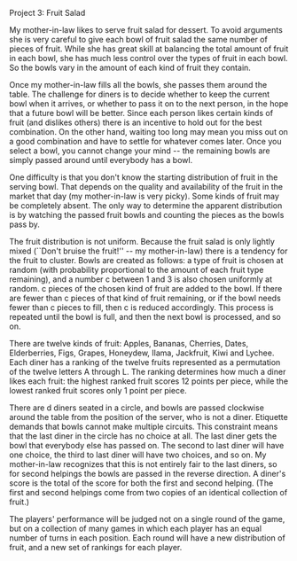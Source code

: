 Project 3: Fruit Salad

My mother-in-law likes to serve fruit salad for dessert. To avoid arguments she is very careful to give each bowl of fruit salad the same number of pieces of fruit. While she has great skill at balancing the total amount of fruit in each bowl, she has much less control over the types of fruit in each bowl. So the bowls vary in the amount of each kind of fruit they contain.

Once my mother-in-law fills all the bowls, she passes them around the table. The challenge for diners is to decide whether to keep the current bowl when it arrives, or whether to pass it on to the next person, in the hope that a future bowl will be better. Since each person likes certain kinds of fruit (and dislikes others) there is an incentive to hold out for the best combination. On the other hand, waiting too long may mean you miss out on a good combination and have to settle for whatever comes later. Once you select a bowl, you cannot change your mind -- the remaining bowls are simply passed around until everybody has a bowl.

One difficulty is that you don't know the starting distribution of fruit in the serving bowl. That depends on the quality and availability of the fruit in the market that day (my mother-in-law is very picky). Some kinds of fruit may be completely absent. The only way to determine the apparent distribution is by watching the passed fruit bowls and counting the pieces as the bowls pass by.

The fruit distribution is not uniform. Because the fruit salad is only lightly mixed (``Don't bruise the fruit!'' -- my mother-in-law) there is a tendency for the fruit to cluster. Bowls are created as follows: a type of fruit is chosen at random (with probability proportional to the amount of each fruit type remaining), and a number c between 1 and 3 is also chosen uniformly at random. c pieces of the chosen kind of fruit are added to the bowl. If there are fewer than c pieces of that kind of fruit remaining, or if the bowl needs fewer than c pieces to fill, then c is reduced accordingly. This process is repeated until the bowl is full, and then the next bowl is processed, and so on.

There are twelve kinds of fruit: Apples, Bananas, Cherries, Dates, Elderberries, Figs, Grapes, Honeydew, Ilama, Jackfruit, Kiwi and Lychee. Each diner has a ranking of the twelve fruits represented as a permutation of the twelve letters A through L. The ranking determines how much a diner likes each fruit: the highest ranked fruit scores 12 points per piece, while the lowest ranked fruit scores only 1 point per piece.

There are d diners seated in a circle, and bowls are passed clockwise around the table from the position of the server, who is not a diner. Etiquette demands that bowls cannot make multiple circuits. This constraint means that the last diner in the circle has no choice at all. The last diner gets the bowl that everybody else has passed on. The second to last diner will have one choice, the third to last diner will have two choices, and so on. My mother-in-law recognizes that this is not entirely fair to the last diners, so for second helpings the bowls are passed in the reverse direction. A diner's score is the total of the score for both the first and second helping. (The first and second helpings come from two copies of an identical collection of fruit.)

The players' performance will be judged not on a single round of the game, but on a collection of many games in which each player has an equal number of turns in each position. Each round will have a new distribution of fruit, and a new set of rankings for each player.
